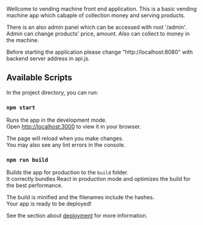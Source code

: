 Wellcome to vending machine front end application. This is a basic vending machine app which cabaple of collection money and serving products. 

There is an also admin panel which can be accessed with root '/admin'. Admin can change products' price, amount. Also can collect to money in the machine.

Before starting the application please change "http://localhost:8080" with backend server address in api.js.

## Available Scripts

In the project directory, you can run:

### `npm start`

Runs the app in the development mode.\
Open [http://localhost:3000](http://localhost:3000) to view it in your browser.

The page will reload when you make changes.\
You may also see any lint errors in the console.

### `npm run build`

Builds the app for production to the `build` folder.\
It correctly bundles React in production mode and optimizes the build for the best performance.

The build is minified and the filenames include the hashes.\
Your app is ready to be deployed!

See the section about [deployment](https://facebook.github.io/create-react-app/docs/deployment) for more information.
